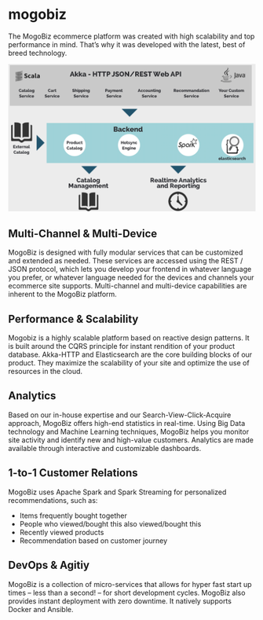 # mogobiz
The MogoBiz ecommerce platform was created with high scalability and top performance in mind. That’s why it was developed with the latest, best of breed technology.

![Mogobiz Architecture](mogobiz-back.png)

## Multi-Channel & Multi-Device
MogoBiz is designed with fully modular services that can be customized and extended as needed. These services are accessed using the REST / JSON protocol, which lets you develop your frontend in whatever language you prefer, or whatever language needed for the devices and channels your ecommerce site supports. Multi-channel and multi-device capabilities are inherent to the MogoBiz platform.

## Performance & Scalability
Mogobiz is a highly scalable platform based on reactive design patterns. It is built around the CQRS principle for instant rendition of your product database. Akka-HTTP and Elasticsearch are the core building blocks of our product. They maximize the scalability of your site and optimize the use of resources in the cloud.

## Analytics
Based on our in-house expertise and our Search-View-Click-Acquire approach, MogoBiz offers high-end statistics in real-time. Using Big Data technology and Machine Learning techniques, MogoBiz helps you monitor site activity and identify new and high-value customers. Analytics are made available through interactive and customizable dashboards.

## 1-to-1 Customer Relations
MogoBiz uses Apache Spark and Spark Streaming for personalized recommendations, such as:
- Items frequently bought together
- People who viewed/bought this also viewed/bought this
- Recently viewed products
- Recommendation based on customer journey

## DevOps & Agitiy
MogoBiz is a collection of micro-services that allows for hyper fast start up times – less than a second! – for short development cycles. MogoBiz also provides instant deployment with zero downtime. It natively supports Docker and Ansible.

